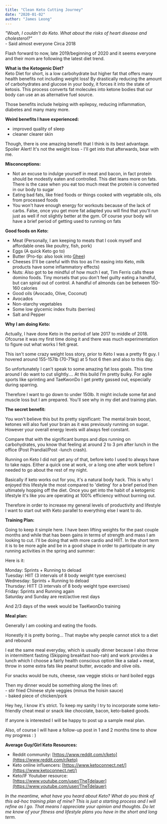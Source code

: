 ```yaml
---
title: "Clean Keto Cutting Journey"
date: "2020-01-02"
author: "James Leong"
---
```


_"Woah, I couldn't do Keto. What about the risks of heart disease and cholesterol?"_  
\- Said almost everyone Circa 2018

Flash forward to now, late 2019/beginning of 2020 and it seems everyone and their mom are following the latest diet trend.

**What is the Ketogenic Diet?**  
Keto Diet for short, is a low carbohydrate but higher fat that offers many health benefits not including weight loss! By drastically reducing the amount of carbohydrates and glucose in your body, it forces it into the state of ketosis. This process converts fat molecules into ketone bodies that our body can use an as alternative fuel source.  
  
Those benefits include helping with epilepsy, reducing inflammation, diabetes and many many more.

**Weird benefits I have experienced:**

- improved quality of sleep
- cleaner clearer skin

Though, there is one amazing benefit that I think is its best advantage. Spoiler Alert! It's not the weight loss - I'll get into that afterwards, bear with me.

**Misconceptions:**

- Not an excuse to indulge yourself in meat and bacon, in fact protein should be modestly eaten and controlled. This diet leans more on fats. There is the case when you eat too much meat the protein is converted in our body to sugar
- Eating bad fats, like fried foods or things cooked with vegetable oils, oils from processed foods
- You won't have enough energy for workouts because of the lack of carbs. False, once you get more fat adapted you will find that you'll run just as well if not slightly better at the gym. Of course your body will have a brief period of getting used to running on fats

**Good foods on Keto:**

- Meat (Personally, I am keeping to meats that I cook myself and affordable ones like poultry, fish, pork)
- Eggs (A quick Keto go to)
- Butter (Pro-tip: also look into [Ghee](https://www.medicalnewstoday.com/articles/321707.php#what-is-ghee))
- Cheeses (I'll be careful with this too as I'm easing into Keto, milk products have some inflammatory effects)
- Nuts: Also got to be mindful of how much I eat, Tim Ferris calls these domino foods. Tiny morsels that you don't feel guilty eating a handful, but can spiral out of control. A handful of almonds can be between 150-160 calories
- Good oils (Avocado, Olive, Coconut)
- Avocados
- Non-starchy vegetables
- Some low glycemic index fruits (berries)
- Salt and Pepper

**Why I am doing Keto:**

Actually, I have done Keto in the period of late 2017 to middle of 2018. Ofcourse it was my first time doing it and there was much experimentation to figure out what works I felt great.

This isn't some crazy weight loss story, prior to Keto I was a pretty fit guy. I hovered around 155-157lb (70-71kg) at 5 foot 6 then and also to this day.

So unfortunately I can't speak to some amazing fat loss goals. This time around I do want to cut slightly.... At this build I'm pretty bulky. For agile sports like sprinting and TaeKwonDo I get pretty gassed out, especially during sparring.

Therefore I want to go down to under 150lb. It might include some fat and muscle loss but I am prepared. You'll see why in my diet and training plan.

**The secret benefit:**

You won't believe this but its pretty significant: The mental brain boost, ketones will also fuel your brain as it was previously running on sugar. However your overall energy levels will always feel constant.

Compare that with the significant bumps and dips running on carbohydrates, you know that feeling at around 2 to 3 pm after lunch in the office (Post Prandial/Post -lunch crash).

Running on Keto I did not get any of that, before keto I used to always have to take naps. Either a quick one at work, or a long one after work before I needed to go about the rest of my night.

Basically if keto works out for you, it's a natural body hack. This is why I enjoyed this lifestyle the most compared to 'dieting' for a brief period then ultimately hopping off the diet. Once you get into the habit of a ketogenic lifestyle it's like you are operating at 100% efficiency without burning out.

Therefore in order to increase my general levels of productivity and lifestyle I want to start out with Keto parallel to everything else I want to do.

**Training Plan:**

Going to keep it simple here. I have been lifting weights for the past couple months and while that has been gains in terms of strength and mass I am looking to cut. I'll be doing that with more cardio and HIIT. In the short term it is to be more agile and be in a good shape in order to participate in any running activities in the spring and summer:

Here is it:

Monday: Sprints + Running to deload  
Tuesday: HIIT (3 intervals of 8 body weight type exercises)  
Wednesday: Sprints + Running to deload  
Thursday: HITT (3 intervals of 8 body weight type exercises)  
Friday: Sprints and Running again  
Saturday and Sunday are rest/active rest days

And 2/3 days of the week would be TaeKwonDo training

**Meal plan:**

Generally I am cooking and eating the foods.

Honestly it is pretty boring... That maybe why people cannot stick to a diet and rebound

I eat the same meal everyday, which is usually dinner because I also throw in intermittent fasting (Skipping breakfast hoo-rah) and work provides a lunch which I choose a fairly health conscious option like a salad + meat, throw in some extra fats like peanut butter, avocado and olive oils.  
  
For snacks would be nuts, cheese, raw veggie sticks or hard boiled eggs

Then my dinner would be something along the lines of:  
\- stir fried Chinese style veggies (minus the hoisin sauce)  
\- baked piece of chicken/pork

Hey hey, I know it's strict. To keep my sanity I try to incorporate some keto-friendly cheat meal or snack like chocolate, bacon, keto-baked goods.  
  
If anyone is interested I will be happy to post up a sample meal plan.

Also, of course I will have a follow-up post in 1 and 2 months time to show my progress : )

**Average Guy/Girl Keto Resources:**

- Reddit community: [https://www.reddit.com/r/keto](https://www.reddit.com/r/keto)
- Keto online influencers: [https://www.ketoconnect.net/](https://www.ketoconnect.net/)
- Keto/IF Youtuber resource: [https://www.youtube.com/user/TheTdelauer](https://www.youtube.com/user/TheTdelauer)

_In the meantime, what have you heard about Keto?_ _What do you think of this ad-hoc training plan of mine? This is just a starting process and I will refine as I go. That means I appreciate your opinion and thoughts_. _Do let me know of your fitness and lifestyle plans you have in the short and long term._
